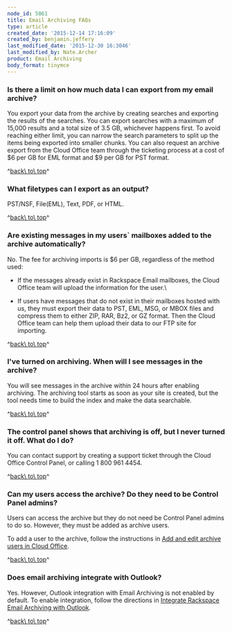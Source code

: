 ```yaml
---
node_id: 5061
title: Email Archiving FAQs
type: article
created_date: '2015-12-14 17:16:09'
created_by: benjamin.jeffery
last_modified_date: '2015-12-30 16:3046'
last_modified_by: Nate.Archer
product: Email Archiving
body_format: tinymce
---
```


### Is there a limit on how much data I can export from my email archive?

You export your data from the archive by creating searches and exporting
the results of the searches. You can export searches with a maximum of
15,000 results and a total size of 3.5 GB,  whichever happens first. To
avoid reaching either limit, you can narrow the search parameters to
split up the items being exported into smaller chunks. You can also
request an archive export from the Cloud Office team through the
ticketing process at a cost of \$6 per GB for EML format and \$9 per GB
for PST format.  

^[back\\ to\\ top](#top)^

### What filetypes can I export as an output? 

PST/NSF, File(EML), Text, PDF, or HTML.

^[back\\ to\\ top](#top)^

### Are existing messages in my users\` mailboxes added to the archive automatically?

No. The fee for archiving imports is \$6 per GB, regardless of the
method used:

-   If the messages already exist in Rackspace Email mailboxes, the
    Cloud Office team will upload the information for the user.\
      
-   If users have messages that do not exist in their mailboxes hosted
    with us, they must export their data to PST, EML, MSG, or MBOX files
    and compress them to either ZIP, RAR, Bz2, or GZ format. Then the
    Cloud Office team can help them upload their data to our FTP site
    for importing. 

^[back\\ to\\ top](#top)^

### I've turned on archiving. When will I see messages in the archive?

You will see messages in the archive within 24 hours after enabling
archiving. The archiving tool starts as soon as your site is created,
but the tool needs time to build the index and make the data searchable.

^[back\\ to\\ top](#top)^

### The control panel shows that archiving is off, but I never turned it off. What do I do?

You can contact support by creating a support ticket through the Cloud
Office Control Panel, or calling 1 800 961 4454.

^[back\\ to\\ top](#top)^

### Can my users access the archive? Do they need to be Control Panel admins?

Users can access the archive but they do not need be Control
Panel admins to do so. However, they must be added as archive users.

To add a user to the archive, follow the instructions in [Add and edit
archive users in Cloud
Office](https://www.rackspace.com/knowledge_center/article/add-and-edit-archive-users-in-cloud-office).
 

^[back\\ to\\ top](#top)^

### Does email archiving integrate with Outlook?

Yes. However, Outlook integration with Email Archiving is not enabled by
default. To enable integration, follow the directions in
[Integrate Rackspace Email Archiving with
Outlook](https://admin.rackspace.com/knowledge_center/article/integrate-rackspace-email-archiving-with-outlook). 

^[back\\ to\\ top](#top)^

